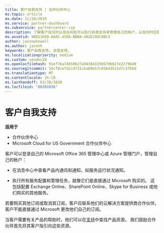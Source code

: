 ```yaml
---
title: 客户自我支持 | 合作伙伴中心
ms.topic: article
ms.date: 11/20/2019
ms.service: partner-dashboard
ms.subservice: partnercenter-csp
description: 了解客户在何时以及在何处可以执行自我支持来管理自己的帐户，以及何时应联系其云解决方案提供商合作伙伴。
ms.assetid: 980116E0-AA02-45DA-BBBA-482E28DC8BC4
author: jasonwhowell
ms.author: jasonh
keywords: 客户自我支持, 自我支持,
ms.localizationpriority: medium
ms.custom: seodec18
ms.openlocfilehash: 91ef76a74b59627a943043156679b927e2279649
ms.sourcegitcommit: 5dcf8cefd2c4731c6a80e57c65b43521d7c37b6d
ms.translationtype: MT
ms.contentlocale: zh-CN
ms.lasthandoff: 03/30/2020
ms.locfileid: "80391036"
---
```

# <a name="customer-self-support"></a>客户自我支持

**适用于**

-  合作伙伴中心
-  Microsoft Cloud for US Government 合作伙伴中心


客户可以登录自己的 Microsoft Office 365 管理中心或 Azure 管理门户，管理自己的帐户：

-   在消息中心中查看产品内通讯和通知，如服务运行状况通知。

-   执行所有服务配置和管理任务，就像它们是直接通过 Microsoft 购买的。 这包括配置 Exchange Online、SharePoint Online、Skype for Business 或他们购买的其他服务。

若要购买其他订阅或取消其订阅，客户应联系他们的云解决方案提供商合作伙伴。 客户不能直接通过 Microsoft 更改他们自己的订阅。

当客户需要有关产品的帮助时，他们可以在[支持](https://partnercenter.microsoft.com/partner/support)中查找产品资源。 我们鼓励合作伙伴首先将其客户指引向这些资源。

 

 



